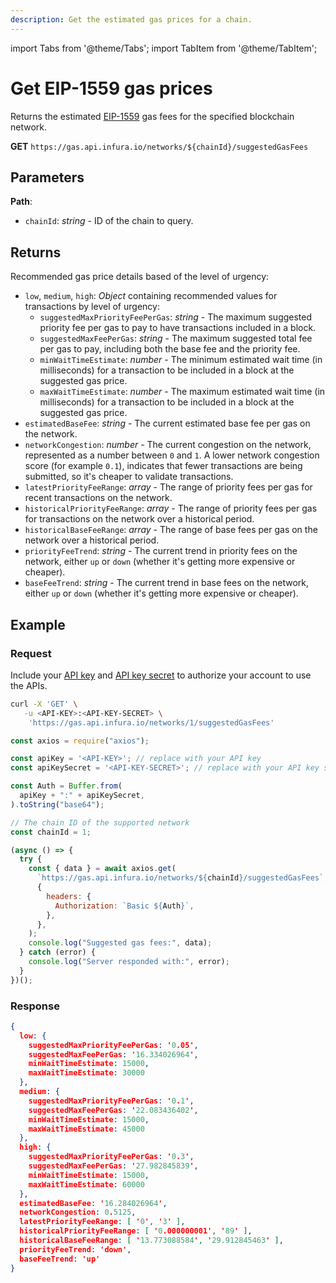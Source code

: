 ```yaml
---
description: Get the estimated gas prices for a chain.
---
```


import Tabs from '@theme/Tabs';
import TabItem from '@theme/TabItem';

# Get EIP-1559 gas prices

Returns the estimated [EIP-1559](https://eips.ethereum.org/EIPS/eip-1559) gas fees for the specified
blockchain network.

**GET** `https://gas.api.infura.io/networks/${chainId}/suggestedGasFees`

## Parameters

**Path**:

- `chainId`: _string_ - ID of the chain to query.

## Returns

Recommended gas price details based of the level of urgency:

- `low`, `medium`, `high`: _Object_ containing recommended values for transactions by level of urgency:
  - `suggestedMaxPriorityFeePerGas`: _string_ - The maximum suggested priority fee per gas to pay
    to have transactions included in a block.
  - `suggestedMaxFeePerGas`: _string_ - The maximum suggested total fee per gas to pay, including
    both the base fee and the priority fee.
  - `minWaitTimeEstimate`: _number_ - The minimum estimated wait time (in milliseconds) for a
    transaction to be included in a block at the suggested gas price.
  - `maxWaitTimeEstimate`: _number_ - The maximum estimated wait time (in milliseconds) for a
    transaction to be included in a block at the suggested gas price.
- `estimatedBaseFee`: _string_ - The current estimated base fee per gas on the network.
- `networkCongestion`: _number_ - The current congestion on the network, represented as a number
  between `0` and `1`.
  A lower network congestion score (for example `0.1`), indicates that fewer transactions are being
  submitted, so it's cheaper to validate transactions.
- `latestPriorityFeeRange`: _array_ - The range of priority fees per gas for recent transactions on
  the network.
- `historicalPriorityFeeRange`: _array_ - The range of priority fees per gas for transactions on the
  network over a historical period.
- `historicalBaseFeeRange`: _array_ - The range of base fees per gas on the network over a
  historical period.
- `priorityFeeTrend`: _string_ - The current trend in priority fees on the network, either `up` or
  `down` (whether it's getting more expensive or cheaper).
- `baseFeeTrend`: _string_ - The current trend in base fees on the network, either `up` or
  `down` (whether it's getting more expensive or cheaper).

## Example

### Request

Include your [API key](https://docs.infura.io/networks/ethereum/how-to/secure-a-project/project-id)
and [API key secret](https://docs.infura.io/networks/ethereum/how-to/secure-a-project/project-secret)
to authorize your account to use the APIs.

<Tabs>
<TabItem value="cURL">

```bash
curl -X 'GET' \
   -u <API-KEY>:<API-KEY-SECRET> \
    'https://gas.api.infura.io/networks/1/suggestedGasFees'
```

</TabItem>
<TabItem value="JavaScript">

```javascript
const axios = require("axios");

const apiKey = '<API-KEY>'; // replace with your API key
const apiKeySecret = '<API-KEY-SECRET>'; // replace with your API key secret

const Auth = Buffer.from(
  apiKey + ":" + apiKeySecret,
).toString("base64");

// The chain ID of the supported network
const chainId = 1;

(async () => {
  try {
    const { data } = await axios.get(
      `https://gas.api.infura.io/networks/${chainId}/suggestedGasFees`,
      {
        headers: {
          Authorization: `Basic ${Auth}`,
        },
      },
    );
    console.log("Suggested gas fees:", data);
  } catch (error) {
    console.log("Server responded with:", error);
  }
})();
```

</TabItem>
</Tabs>

### Response

```json
{
  low: {
    suggestedMaxPriorityFeePerGas: '0.05',
    suggestedMaxFeePerGas: '16.334026964',
    minWaitTimeEstimate: 15000,
    maxWaitTimeEstimate: 30000
  },
  medium: {
    suggestedMaxPriorityFeePerGas: '0.1',
    suggestedMaxFeePerGas: '22.083436402',
    minWaitTimeEstimate: 15000,
    maxWaitTimeEstimate: 45000
  },
  high: {
    suggestedMaxPriorityFeePerGas: '0.3',
    suggestedMaxFeePerGas: '27.982845839',
    minWaitTimeEstimate: 15000,
    maxWaitTimeEstimate: 60000
  },
  estimatedBaseFee: '16.284026964',
  networkCongestion: 0.5125,
  latestPriorityFeeRange: [ '0', '3' ],
  historicalPriorityFeeRange: [ '0.000000001', '89' ],
  historicalBaseFeeRange: [ '13.773088584', '29.912845463' ],
  priorityFeeTrend: 'down',
  baseFeeTrend: 'up'
}
```
